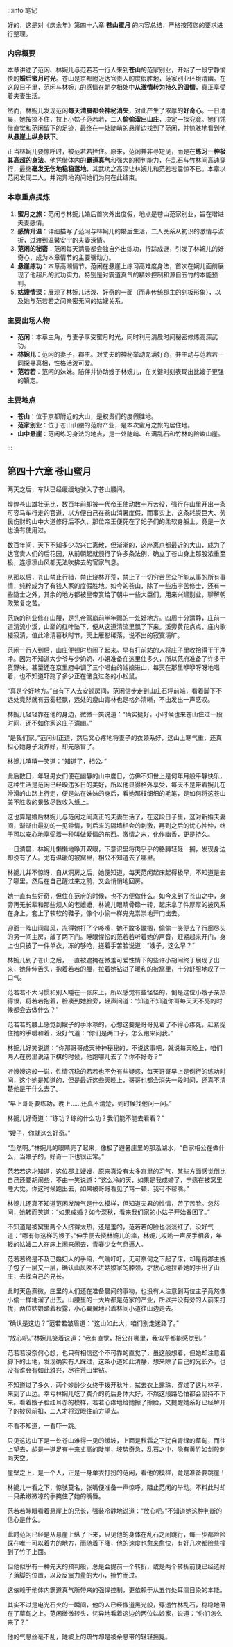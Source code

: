 :::info 笔记

好的，这是对《庆余年》第四十六章 **苍山蜜月** 的内容总结，严格按照您的要求进行整理。

### 内容概要

本章讲述了范闲、林婉儿与范若若一行人来到**苍山**的范家别业，开始了一段宁静愉快的**婚后蜜月时光**。苍山是京都附近达官贵人的度假胜地，范家别业环境清幽。在这段日子里，范闲与林婉儿的感情在朝夕相处中**从激情转为持久的温情**，真正享受着夫妻生活。

然而，林婉儿发现范闲**每天清晨都会神秘消失**，对此产生了浓厚的**好奇心**。一日清晨，她按捺不住，拉上小姑子范若若，二人**偷偷溜出山庄**，决定一探究竟。她们凭借直觉和范闲留下的足迹，最终在一处陡峭的悬崖边找到了范闲，并惊骇地看到他**从悬崖上纵身跃下**。

正当林婉儿要惊呼时，被范若若拦住。原来，范闲并非寻短见，而是在**练习一种极其高超的身法**。他凭借体内的**霸道真气**和强大的预判能力，在乱石与竹林间高速穿行，最终**毫发无伤地稳稳落地**，其武功之高深让林婉儿和范若若震惊不已。本章以范闲发现二人，并诧异地询问她们为何在此结束。

### 本章重点提炼

1.  **蜜月之旅**：范闲与林婉儿婚后首次外出度假，地点是苍山范家别业，旨在增进夫妻感情。
2.  **感情升温**：详细描写了范闲与林婉儿的婚后生活，二人关系从初识的激情与波折，过渡到温馨安宁的夫妻深情。
3.  **范闲的秘密**：范闲每天清晨都会独自外出练功，行踪成谜，引发了林婉儿的好奇心，成为本章情节的主要驱动力。
4.  **悬崖练功**：本章高潮情节。范闲在悬崖上练习高难度身法，首次在婉儿面前展现了他超凡的武功实力，特别是对霸道真气的精妙控制和源自五竹的本能预判。
5.  **姑嫂情深**：展现了林婉儿活泼、好奇的一面（而非传统郡主的刻板形象），以及她与范若若之间亲密无间的姑嫂关系。

### 主要出场人物

*   **范闲**：本章主角，与妻子享受蜜月时光，同时利用清晨时间秘密修炼高深武功。
*   **林婉儿**：范闲的妻子，郡主。对丈夫的神秘举动充满好奇，并主动与范若若一同探寻真相，性格活泼可爱。
*   **范若若**：范闲的妹妹。陪伴并协助嫂子林婉儿，在关键时刻表现出比嫂子更强的镇定。

### 主要地点

*   **苍山**：位于京都附近的大山，是权贵们的度假胜地。
*   **范家别业**：位于苍山山腰的范府产业，是本次蜜月之旅的居住地。
*   **山中悬崖**：范闲练习身法的地点，是一处陡峭、布满乱石和竹林的险峻山崖。

:::

## 第四十六章 **苍山蜜月**

两天之后，车队已经缓缓地驶入了苍山腰间。

煌煌苍山雄壮无比，数百年前却被一代帝王使动数十万苦役，强行在山里开出一条可容马车行走的官道，以方便自己在苍山消暑度假，而事实上，这条耗资巨大、劳民伤财的山中大道修好后不久，那位帝王便死在了妃子们的柔软身躯上，竟是一次也没有使用过。

数百年间，天下不知多少次兴亡离散，但渐渐的，这座离京都最近的大山，成为了达官贵人们的后花园，从前朝起就颁行了许多条法例，确立了苍山身上那股浓重至极，连凛凛山风都无法吹拂去的官家气息。

从那以后，苍山禁止行猎，禁止烧林开荒，禁止了一切穷苦民众所能从事的所有事情，纯粹成为了有钱人家的度假胜地。如今的苍山，除了一些庙宇苦修士，还有一些隐士之外，其余的地方都被皇帝赏给了朝中一些大臣们，用来兴建别业，聊解朝政繁复之苦。

范族的别业修在山腰，是先帝驾崩前半年赐的一处好地方。四周十分清静，庄前一道清流小溪，山巅的红叶坠下，便从这道清流里飘了下来。溪旁黄花点点，庄内歌楼寂清，值此冷清暮秋时节，天上雁影稀落，说不出的寂寞清旷。

范闲一行人到后，山庄便顿时热闹了起来。早有打前站的人将庄子里收拾得干干净净。因为不知道大少爷与少奶奶、小姐准备在这里住多久，所以范府准备了许多干货野味，甚至还在京里府中调了三个唱曲的姑娘进山，每天在那里咿咿呀呀地唱着，也不知道吓跑了多少正在储食过冬的小松鼠。

“真是个好地方。”自有下人去安顿房间，范闲信步走到山庄石坪前端，看着脚下不远处竟然就有云雾轻飘，远处的瘦山青林也是格外清晰，不由发出一声感叹。

林婉儿轻轻靠在他的身边，微微一笑说道：“确实挺好，小时候也来苍山住过一段时间，还不如你家这庄子清幽。”

“是我们家。”范闲纠正道，然后又心疼地将妻子的衣领系好，这山上寒气重，还真担心她身子没养好，却先感冒了。

林婉儿嘻嘻一笑道：“知道了，相公。”

此后数日，年轻男女们便在幽静的山中度日，仿佛不知世上是何年月般平静快乐，这种生活是范闲已经暌违多日的美好，所以他显得格外享受，每天不是带着婉儿在滑滑的山路上行走，便是站在妹妹的身后，看她那枝细细的毛笔，是如何将这苍山美不胜收的景致尽数收入纸上。

这也算是婚后林婉儿与范闲之间真正的夫妻生活了，在这段日子里，这对新婚夫妻间，渐渐由最初的一见钟情，到后来的隔墙相会的刺激，再到之后的忧心忡忡，终于可以安心地享受着一种叫做爱情的东西。激情之末，化作幽香，更是持久。

一日清晨，林婉儿懒懒地睁开双眼，下意识里将肉乎乎的胳膊轻轻一搁，发现身边却没有了人。尤有温暖的被窝里，相公不知道去了哪里。

林婉儿并不惊讶，自从洞房之后，她便知道，每天范闲起床起得极早，不知道是去了哪里，然后在自己醒过来之前，又会悄悄地回房。

她一直有些好奇，但住在范府的时候，也不方便做什么。如今来到了苍山之中，身旁再无长辈和那些烦人的老嬷嬷，林婉儿眼睛骨碌一转，起床拿了件厚厚的披风系在身上，套上了软软的鞋子，像个小偷一样鬼鬼祟祟地开门出去。

迎面一阵山间晨风，冻得她打了个哆嗦，她不敢多耽搁，偷偷一笑便去了行廊尽头的另一间主房，敲了两下门。睡眼惺忪的范若若听着她的声音，赶紧起来开门，身上也只披了一件单衣，冻的够呛，搓着手苦脸说道：“嫂子，这么早？”

林婉儿到了苍山之后，一直被遮掩在微羞可爱性情下的些许小胡闹终于展现了出来，她伸伸舌头，抱着若若的腰，拉着她钻进了暖和的被窝里，十分舒服地叹了一口气。

范若若不大习惯和别人睡在一张床上，所以感觉有些怪怪的，倒是这位小嫂子亲热得很，将若若抱着，脸凑到她脸旁，轻声问道：“知道不知道你哥每天天不亮的时候都会去做什么？”

范若若的腰上感觉到嫂子的手冰凉的，心想这要是哥哥见着了不得心疼死，赶紧捉住她的手暖和着，没好气道：“你们是两口子，怎么跑来问我。”

林婉儿好笑说道：“你那哥哥成天神神秘秘的，不说这事吧，就说每天晚上，咱们两人在房里说话下棋的时候，他跑哪儿去了？你不好奇？”

听嫂嫂这般一说，性情沉稳的若若也不免有些疑惑，每天哥哥早上是例行的练功时间，这个她是知道的，但是最近这些天晚上，哥哥也都会消失一段时间，还真不清楚他是干什么去了。

“早上哥哥要练功，晚上……还真不清楚，到时候找他问一问。”

林婉儿好奇道：“练功？练的什么功？我们能不能去看看？”

“嫂子，你就这么好奇。”

“当然啊。”林婉儿的眼睛亮了起来，像极了避暑庄里的那泓湖水，“自家相公在做什么，当娘子的，好奇一下也很正常。”

范若若这才知道，这位郡主嫂嫂，原来真没有太多宫里的习气，某些方面感觉倒比自己还要胡闹些，不由一笑说道：“这么冷的天，如果是我成婚了，宁愿在被窝里睡大觉。你这时候跑出去，如果被哥哥看见了骂一顿，我可不帮嘴。”

林婉儿还真不知道范闲发脾气是什么模样，但知道夫君的性情，苦了苦脸。忽然间，她转而笑道：“如果成婚？如今深秋，看来我们家的小姑子开始春困了。”

不知道是被窝里两个人挤得太热，还是羞的，范若若的脸也淡淡红了，没好气道：“哪有你这样的嫂子。”伸手便去挠林婉儿的痒，林婉儿哎哟一声反手相袭，年轻的姑嫂二人在床上闹来闹去，青春少女气息逼人。

范若若终是不及已婚妇人的手段，气喘吁吁，无可奈何之下起了床，却是将郡主嫂子包了一层又一层，确认山风吹不进姑娘家的脖颈，才放心地拉着她的手出了山庄，去找自己的兄长。

此时天色熹微，庄里的人们还在准备晨间的事物，也没有人注意到两位主子竟然像小偷一样地溜了出去。山腰里的一大片都是范家的产业，所以并没有旁的人前来打扰，两位姑娘踏着秋露，小心翼翼地沿着林间小道往山边走去。

“确认是这边？”范若若皱眉道：“这山如此大，咱们别走迷路了。”

“放心吧。”林婉儿笑着说道：“我有直觉，相公在哪里，我似乎都能感觉到。”

范若若没奈何心想，也只有相信这个不可靠的直觉了，虽这般想着，但她却注意着脚下的土地，发现确实有人踩过，这条小道如此清静，想来除了自己的兄长外，也没有谁会有如此雅兴，尽往荒山里钻。

不知道过了多久，两个妙龄少女终于拨开秋叶，拭去衣上露珠，穿过了这片林子，来到了山边。幸亏林婉儿吃了费介的药后身体大好，不然这段路恐怕都会坚持不下来。看着嫂子脸红耳赤的模样，若若心疼地给她擦了擦脸，又提醒她系好已经解开了的披风前扣，二人才将双眼往前方望去。

不看不知道，一看吓一跳。

只见这边山下是一处苍山难得一见的缓坡，上面是秋霜之下犹自青绿的草甸，而往上望去，却是一道足有十来丈高的陡崖，坡势奇急，乱石之中，隐有黄竹如剑般刺向天空。

崖壁之上，是一个人，正是一身单衣打扮的范闲，看他的模样，竟是准备要跳崖！

林婉儿一看之下，惊骇莫名，张嘴便准备一声惊呼，阻止范闲的举动。不料此时却一只柔嫩微凉的手掩住了她的嘴唇。

范若若眯眼看着悬崖上的兄长，强装冷静地说道：“放心吧。”不知道她这种判断的信心是什么。

此时范闲已经是从悬崖上纵了下来，只见他的身体在乱石之间跳行，每一步都险险踩在唯一可以着力的地方，而随着下降，他的速度也愈来愈快，有好几次都险些撞到了竹子上面。

但他似乎有一种先天的预判般，总是会提前一个转折，或是两个转折前便已经选好了落脚的位置，以及反震力量的大小，擦竹而过。

这依赖于他体内霸道真气所带来的强悍控制，更依赖于从五竹处耳濡目染的本能。

其实不过是电光石火的一瞬间，他的人已经像道黑光般，穿透竹林乱石，稳稳地落在了草甸之上。范闲微微转头，诧异地看着这边的两位姑娘家，说道：“你们怎么来了？”

他的气息丝毫不乱，陡坡上的疏竹却是被余息带的轻轻摇晃。

